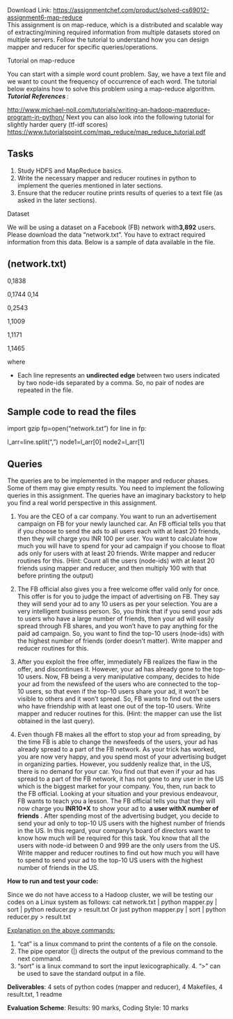 Download Link: https://assignmentchef.com/product/solved-cs69012-assignment6-map-reduce
<br>
This assignment is on map-reduce, which is a distributed and scalable way of extracting/mining required information from multiple datasets stored on multiple servers. Follow the tutorial to understand how you can design mapper and reducer for specific queries/operations.

Tutorial on map-reduce

You can start with a simple word count problem. Say, we have a text file and we want to count the frequency of occurrence of each word. The tutorial below explains how to solve this problem using a map-reduce algorithm. <strong><em>Tutorial References ​</em></strong>:

<a href="http://www.michael-noll.com/tutorials/writing-an-hadoop-mapreduce-program-in-python/">http://www.michael-noll.com/tutorials/writing-an-hadoop-mapreduce-program-in-python/</a> Next you can also look into the following tutorial for slightly harder query (tf-idf scores) <a href="https://www.tutorialspoint.com/map_reduce/map_reduce_tutorial.pdf">https://www.tutorialspoint.com/map_reduce/map_reduce_tutorial.pdf</a>

<h2>Tasks</h2>

<ol>

 <li>Study HDFS and MapReduce basics.</li>

 <li>Write the necessary mapper and reducer routines in python to implement the queries mentioned in later sections.</li>

 <li>Ensure that the reducer routine prints results of queries to a text file (as asked in the later sections).</li>

</ol>

<strong> </strong>Dataset

We will be using a dataset on a Facebook (FB) network with ​<strong>3,892</strong> users. Please download the​    data “network.txt”. You have to extract required information from this data. Below is a sample of data available in the file.

<h2>(​network.txt​)</h2>

0,1838

0,1744 0,14

0,2543

1,1009

1,1171

1,1465

where

<ul>

 <li>Each line represents an ​<strong>undirected edge​</strong> between two users indicated by two node-ids separated by a comma. So, no pair of nodes are repeated in the file.</li>

</ul>

<h2>Sample code to read the files</h2>

import gzip fp=open(“network.txt”) for line in fp:

l_arr=line.split(“,”)      node1=l_arr[0]      node2=l_arr[1]

<h2>Queries</h2>

The queries are to be implemented in the mapper and reducer phases. Some of them may give empty results. You need to implement the following queries in this assignment. The queries have an imaginary backstory to help you find a real world perspective in this assignment.

<ol>

 <li>You are the CEO of a car company. You want to run an advertisement campaign on FB for your newly launched car. An FB official tells you that if you choose to send the ads to all users each with at least 20 friends, then they will charge you INR 100 per user. You want to calculate how much you will have to spend for your ad campaign if you choose to float ads only for users with at least 20 friends. Write mapper and reducer routines for this. (Hint: Count all the users (node-ids) with at least 20 friends using mapper and reducer, and then multiply 100 with that before printing the output)</li>

</ol>




<ol start="2">

 <li>The FB official also gives you a free welcome offer valid only for once. This offer is for you to judge the impact of advertising on FB. They say they will send your ad to any 10 users as per your selection. You are a very intelligent business person. So, you think that if you send your ads to users who have a large number of friends, then your ad will easily spread through FB shares, and you won’t have to pay anything for the paid ad campaign. So, you want to find the top-10 users (node-ids) with the highest number of friends (order doesn’t matter). Write mapper and reducer routines for this.</li>

</ol>

3. After you exploit the free offer, immediately FB realizes the flaw in the offer, and discontinues it. However, your ad has already gone to the top-10 users. Now, FB being a very manipulative company, decides to hide your ad from the newsfeed of the users who are connected to the top-10 users, so that even if the top-10 users share your ad, it won’t be visible to others and it won’t spread. So, FB wants to find out the users who have friendship with at least one out of the top-10 users. Write mapper and reducer routines for this. (Hint: the mapper can use the list obtained in the last query).

4. Even though FB makes all the effort to stop your ad from spreading, by the time FB is able to change the newsfeeds of the users, your ad has already spread to a part of the FB network. As your trick has worked, you are now very happy, and you spend most of your advertising budget in organizing parties. However, you suddenly realize that, in the US, there is no demand for your car. You find out that even if your ad has spread to a part of the FB network, it has not gone to any user in the US which is the biggest market for your company. You, then, run back to the FB official. Looking at your situation and your previous endeavour, FB wants to teach you a lesson. The FB official tells you that they will now charge you ​<strong>INR ​</strong><strong>10*X</strong> to show your ad to ​​ <strong>a user with ​</strong><strong>X number of friends​</strong>​        . After spending most of the advertising budget, you decide to send your ad only to top-10 US users with the highest number of friends in the US. In this regard, your company’s board of directors want to know how much will be required for this task. You know that all the users with node-id between 0 and 999 are the only users from the US. Write mapper and reducer routines to find out how much you will have to spend to send your ad to the top-10 US users with the highest number of friends in the US.

<strong>How to run and test your code:  </strong>

Since we do not have access to a Hadoop cluster, we will be testing our codes on a Linux system as follows: cat network.txt | python mapper.py | sort | python reducer.py  &gt; result.txt  Or just ​python mapper.py | sort | python reducer.py &gt; result.txt

<u>Explanation on the above commands:</u>

<ol>

 <li>“cat” is a linux command to print the contents of a file on the console.</li>

 <li>The pipe operator (|) directs the output of the previous command to the next command.</li>

 <li>“sort” is a linux command to sort the input lexicographically. 4. “&gt;” can be used to save the standard output in a file.</li>

</ol>

<strong>Deliverables​</strong>: 4 sets of python codes (mapper and reducer), 4 Makefiles, 4 result.txt, 1 readme

<strong>Evaluation Scheme​</strong>: Results: 90 marks,​ ​Coding Style: 10 marks